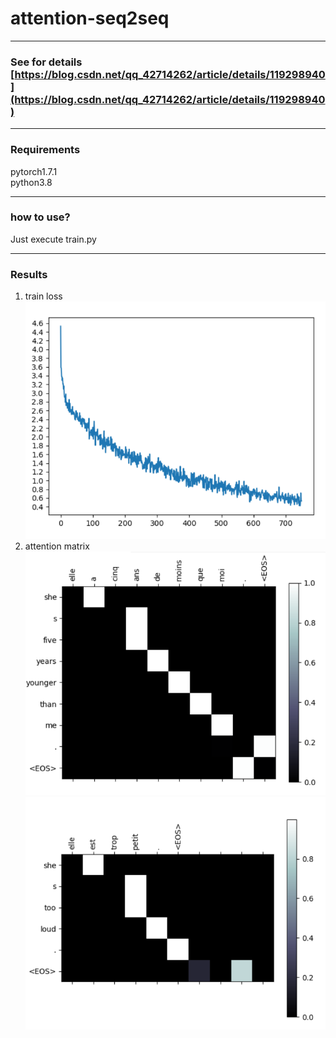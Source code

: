 # attention-seq2seq
***
### See for details [https://blog.csdn.net/qq_42714262/article/details/119298940](https://blog.csdn.net/qq_42714262/article/details/119298940)
***
### Requirements
pytorch1.7.1 <br>
python3.8
***
### how to use?
Just execute train.py
***
### Results
1. train loss
![img.png](img.png)
2. attention matrix
![img_1.png](img_1.png)![img_2.png](img_2.png)
